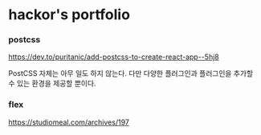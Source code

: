 # hackor's portfolio

### postcss

https://dev.to/puritanic/add-postcss-to-create-react-app--5hj8

PostCSS 자체는 아무 일도 하지 않는다. 다만 다양한 플러그인과 플러그인을 추가할 수 있는 환경을 제공할 뿐이다.

### flex

https://studiomeal.com/archives/197

